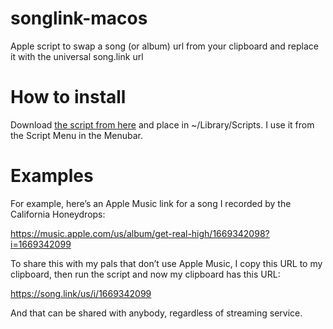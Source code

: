 # songlink-macos
Apple script to swap a song (or album) url from your clipboard and replace it with the universal song.link url

# How to install

Download [the script from here](https://github.com/fadersolo/songlink-macos/raw/main/Song.Link.scpt) and place in ~/Library/Scripts. I use it from the Script Menu in the Menubar.

# Examples

For example, here’s an Apple Music link for a song I recorded by the California Honeydrops:

https://music.apple.com/us/album/get-real-high/1669342098?i=1669342099

To share this with my pals that don’t use Apple Music, I copy this URL to my clipboard, then run the script and now my clipboard has this URL:

https://song.link/us/i/1669342099

And that can be shared with anybody, regardless of streaming service.
